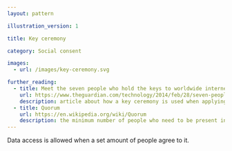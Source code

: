```yaml
---
layout: pattern

illustration_version: 1

title: Key ceremony

category: Social consent

images:
  - url: /images/key-ceremony.svg

further_reading:
  - title: Meet the seven people who hold the keys to worldwide internet security
    url: https://www.theguardian.com/technology/2014/feb/28/seven-people-keys-worldwide-internet-security-web
    description: article about how a key ceremony is used when applying updates to global internet infrastructure
  - title: Quorum
    url: https://en.wikipedia.org/wiki/Quorum
    description: the minimum number of people who need to be present in a legislative assembly
---
```


Data access is allowed when a set amount of people agree to it.
